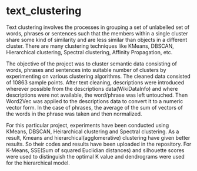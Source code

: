 # text_clustering
Text clustering involves the processes in grouping a set of unlabelled set of words, phrases or sentences such that the members within a single cluster share some kind of similarity and are less similar than objects in a different cluster. There are many clustering techniques like KMeans, DBSCAN, Hierarchical clustering, Spectral clustering, Affinity Propagation, etc. 


The objective of the project was to cluster semantic data consisting of words, phrases and sentences into suitable number of clusters by experimenting on various clustering algorithms. The cleaned data consisted of 10863 sample points. After text cleaning, descriptions were introduced wherever possible from the descriptions data(WikiDataInfo) and where descriptions were not available, the word/phrase was left untouched. Then Word2Vec was applied to the descriptions data to convert it to a numeric vector form. In the case of phrases, the average of the sum of vectors of the words in the phrase was taken and then normalized.

For this particular project, experiments have been conducted using KMeans, DBSCAN, Heirarchical clustering and Spectral clustering. As a result, Kmeans and hierarchical(agglomerative) clustering have given better results. So their codes and results have been uploaded in the repository. For K-Means, SSE(Sum of squared Euclidian distances) and silhouette scores were used to distinguish the optimal K value and dendrograms were used for the hierarchical model.
